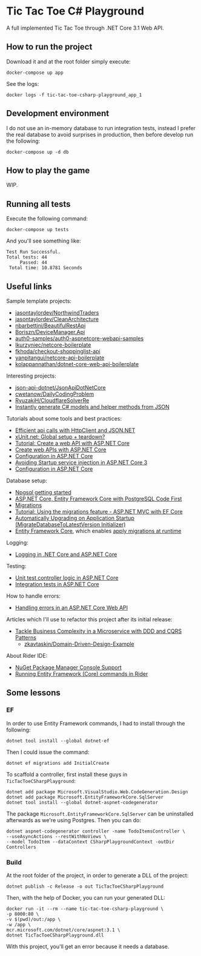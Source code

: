 # Tic Tac Toe C# Playground

A full implemented Tic Tac Toe through .NET Core 3.1 Web API.

## How to run the project

Download it and at the root folder simply execute:

    docker-compose up app

See the logs:

    docker logs -f tic-tac-toe-csharp-playground_app_1
    
## Development environment

I do not use an in-memory database to run integration tests, instead I prefer the real database to avoid surprises in production, then before develop run the following:

    docker-compose up -d db

## How to play the game

WIP.

## Running all tests

Execute the following command:

    docker-compose up tests

And you'll see something like:

```text
Test Run Successful.
Total tests: 44
     Passed: 44
 Total time: 10.8781 Seconds
```

## Useful links

Sample template projects:

- [jasontaylordev/NorthwindTraders](https://github.com/jasontaylordev/NorthwindTraders)
- [jasontaylordev/CleanArchitecture](https://github.com/jasontaylordev/CleanArchitecture)
- [nbarbettini/BeautifulRestApi](https://github.com/nbarbettini/BeautifulRestApi)
- [Boriszn/DeviceManager.Api](https://github.com/Boriszn/DeviceManager.Api)
- [auth0-samples/auth0-aspnetcore-webapi-samples](https://github.com/auth0-samples/auth0-aspnetcore-webapi-samples)
- [lkurzyniec/netcore-boilerplate](https://github.com/lkurzyniec/netcore-boilerplate)
- [fkhoda/checkout-shoppinglist-api](https://github.com/fkhoda/checkout-shoppinglist-api)
- [yanpitangui/netcore-api-boilerplate](https://github.com/yanpitangui/netcore-api-boilerplate)
- [kolappannathan/dotnet-core-web-api-boilerplate](https://github.com/kolappannathan/dotnet-core-web-api-boilerplate)

Interesting projects:

- [json-api-dotnet/JsonApiDotNetCore](https://github.com/json-api-dotnet/JsonApiDotNetCore)
- [cwetanow/DailyCodingProblem](https://github.com/cwetanow/DailyCodingProblem)
- [RyuzakiH/CloudflareSolverRe](https://github.com/RyuzakiH/CloudflareSolverRe)
- [Instantly generate C# models and helper methods from JSON](https://quicktype.io/csharp/)

Tutorials about some tools and best practices:

- [Efficient api calls with HttpClient and JSON.NET
](https://johnthiriet.com/efficient-api-calls/)
- [xUnit.net: Global setup + teardown?](https://stackoverflow.com/questions/12976319/xunit-net-global-setup-teardown)
- [Tutorial: Create a web API with ASP.NET Core](https://docs.microsoft.com/en-us/aspnet/core/tutorials/first-web-api?view=aspnetcore-3.1&tabs=visual-studio)
- [Create web APIs with ASP.NET Core](https://docs.microsoft.com/en-us/aspnet/core/web-api/?view=aspnetcore-3.1)
- [Configuration in ASP.NET Core](https://docs.microsoft.com/en-us/aspnet/core/fundamentals/configuration/?view=aspnetcore-3.1)
- [Avoiding Startup service injection in ASP.NET Core 3](https://andrewlock.net/avoiding-startup-service-injection-in-asp-net-core-3/)
- [Configuration in ASP.NET Core](https://docs.microsoft.com/en-us/aspnet/core/fundamentals/configuration/?view=aspnetcore-3.1)

Database setup:

- [Npgsql getting started](https://www.npgsql.org/efcore/)
- [ASP.NET Core, Entity Framework Core with PostgreSQL Code First](https://medium.com/faun/asp-net-core-entity-framework-core-with-postgresql-code-first-d99b909796d7)
- [Migrations](https://docs.microsoft.com/en-us/ef/core/managing-schemas/migrations/?tabs=dotnet-core-cli)
- [Tutorial: Using the migrations feature - ASP.NET MVC with EF Core](https://docs.microsoft.com/en-us/aspnet/core/data/ef-mvc/migrations?view=aspnetcore-3.1)
- [Automatically Upgrading on Application Startup (MigrateDatabaseToLatestVersion Initializer)](https://docs.microsoft.com/en-us/ef/ef6/modeling/code-first/migrations/#automatically-upgrading-on-application-startup-migratedatabasetolatestversion-initializer)
- [Entity Framework Core](https://docs.microsoft.com/en-us/ef/core/), which enables [apply migrations at runtime](https://docs.microsoft.com/en-us/ef/core/managing-schemas/migrations/?tabs=dotnet-core-cli#apply-migrations-at-runtime)

Logging:

- [Logging in .NET Core and ASP.NET Core](https://docs.microsoft.com/en-us/aspnet/core/fundamentals/logging/?view=aspnetcore-3.1)

Testing:

- [Unit test controller logic in ASP.NET Core](https://docs.microsoft.com/en-us/aspnet/core/mvc/controllers/testing?view=aspnetcore-3.1)
- [Integration tests in ASP.NET Core](https://docs.microsoft.com/en-us/aspnet/core/test/integration-tests?view=aspnetcore-3.1)

How to handle errors:

- [Handling errors in an ASP.NET Core Web API](https://www.devtrends.co.uk/blog/handling-errors-in-asp.net-core-web-api)

Articles which I'll use to refactor this project after its initial release:

- [Tackle Business Complexity in a Microservice with DDD and CQRS Patterns](https://docs.microsoft.com/en-us/dotnet/architecture/microservices/microservice-ddd-cqrs-patterns/)
  - [zkavtaskin/Domain-Driven-Design-Example](https://github.com/zkavtaskin/Domain-Driven-Design-Example)
 
About Rider IDE:

- [NuGet Package Manager Console Support](https://rider-support.jetbrains.com/hc/en-us/community/posts/360001346579/comments/360000194879)
- [Running Entity Framework (Core) commands in Rider](https://blog.jetbrains.com/dotnet/2017/08/09/running-entity-framework-core-commands-rider/)

## Some lessons

### EF

In order to use Entity Framework commands, I had to install through the following:
 
    dotnet tool install --global dotnet-ef

Then I could issue the command:

    dotnet ef migrations add InitialCreate
    
To scaffold a controller, first install these guys in `TicTacToeCSharpPlayground`:

    dotnet add package Microsoft.VisualStudio.Web.CodeGeneration.Design
    dotnet add package Microsoft.EntityFrameworkCore.SqlServer
    dotnet tool install --global dotnet-aspnet-codegenerator

The package `Microsoft.EntityFrameworkCore.SqlServer` can be uninstalled afterwards as we're using Postgres. Then you can do:

    dotnet aspnet-codegenerator controller -name TodoItemsController \
    --useAsyncActions --restWithNoViews \
    --model TodoItem --dataContext CSharpPlaygroundContext -outDir Controllers

### Build

At the root folder of the project, in order to generate a DLL of the project:

    dotnet publish -c Release -o out TicTacToeCSharpPlayground

Then, with the help of Docker, you can run your generated DLL:

    docker run -it --rm --name tic-tac-toe-csharp-playground \
    -p 8000:80 \
    -v $(pwd)/out:/app \
    -w /app \
    mcr.microsoft.com/dotnet/core/aspnet:3.1 \
    dotnet TicTacToeCSharpPlayground.dll 

With this project, you'll get an error because it needs a database.
